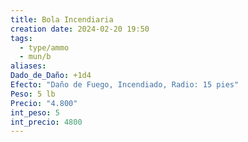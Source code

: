 ```yaml
---
title: Bola Incendiaria
creation date: 2024-02-20 19:50
tags:
  - type/ammo
  - mun/b
aliases: 
Dado_de_Daño: +1d4
Efecto: "Daño de Fuego, Incendiado, Radio: 15 pies"
Peso: 5 lb
Precio: "4.800"
int_peso: 5
int_precio: 4800
---
```


